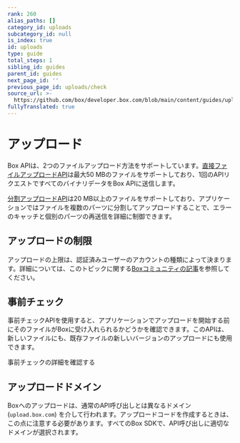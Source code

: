 ```yaml
---
rank: 260
alias_paths: []
category_id: uploads
subcategory_id: null
is_index: true
id: uploads
type: guide
total_steps: 1
sibling_id: guides
parent_id: guides
next_page_id: ''
previous_page_id: uploads/check
source_url: >-
  https://github.com/box/developer.box.com/blob/main/content/guides/uploads/index.md
fullyTranslated: true
---
```

# アップロード

Box APIは、2つのファイルアップロード方法をサポートしています。[直接ファイルアップロードAPI][direct]は最大50 MBのファイルをサポートしており、1回のAPIリクエストですべてのバイナリデータをBox APIに送信します。

[分割アップロードAPI][chunked]は20 MB以上のファイルをサポートしており、アプリケーションではファイルを複数のパーツに分割してアップロードすることで、エラーのキャッチと個別のパーツの再送信を詳細に制御できます。

## アップロードの制限

アップロードの上限は、認証済みユーザーのアカウントの種類によって決まります。詳細については、このトピックに関する[Boxコミュニティの記事][fsizes]を参照してください。

## 事前チェック

事前チェックAPIを使用すると、アプリケーションでアップロードを開始する前にそのファイルがBoxに受け入れられるかどうかを確認できます。このAPIは、新しいファイルにも、既存ファイルの新しいバージョンのアップロードにも使用できます。

<CTA to="g://uploads/check">

事前チェックの詳細を確認する

</CTA>

## アップロードドメイン

Boxへのアップロードは、通常のAPI呼び出しとは異なるドメイン (`upload.box.com`) を介して行われます。アップロードコードを作成するときは、この点に注意する必要があります。すべてのBox SDKで、API呼び出しに適切なドメインが選択されます。

[direct]: g://uploads/direct

[chunked]: g://uploads/chunked

<!-- i18n-enable localize-links -->

[fsizes]: https://support.box.com/hc/ja/articles/360043697314-Boxにアップロードできる最大ファイルサイズ

<!-- i18n-disable localize-links -->
